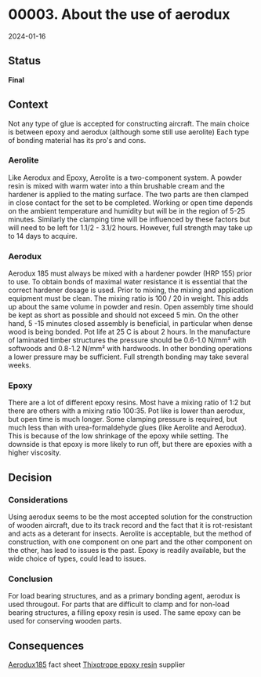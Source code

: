 # 00003. About the use of aerodux

2024-01-16

## Status

__Final__

## Context

Not any type of glue is accepted for constructing aircraft. The main choice is between epoxy and aerodux (although some still use aerolite) Each type of bonding material has its pro's and cons.

### Aerolite

Like Aerodux and Epoxy, Aerolite is a two-component system. A powder resin is mixed with warm water into a thin brushable cream and the hardener is applied to the mating surface.
The two parts are then clamped in close contact for the set to be completed. Working or open time depends on the ambient temperature and humidity but will be in the region 
of 5-25 minutes. Similarly the clamping time will be influenced by these factors but will need to be left for 1.1/2 - 3.1/2 hours. However, full strength may take up to 14 days to acquire.

### Aerodux

Aerodux 185 must always be mixed with a hardener powder (HRP 155) prior to use. To obtain bonds of maximal water resistance it is essential that the correct hardener dosage is used.
Prior to mixing, the mixing and application equipment must be clean. The mixing ratio is 100 / 20 in weight. This adds up about the same volume in powder and resin.
Open assembly time should be kept as short as possible and should not exceed 5 min. On the other hand, 5 -15 minutes closed assembly is beneficial, in particular when dense wood is being bonded.
Pot life at 25 C is about 2 hours. In the manufacture of laminated timber structures the pressure should be 0.6-1.0 N/mm² with softwoods
and 0.8-1.2 N/mm² with hardwoods. In other bonding operations a lower pressure may be sufficient. Full strength bonding may take several weeks.

### Epoxy

There are a lot of different epoxy resins. Most have a mixing ratio of 1:2 but there are others with a mixing ratio 100:35. Pot like is lower than aerodux, but open time is much longer. 
Some clamping pressure is required, but much less than with urea-formaldehyde glues (like Aerolite and Aerodux). This is because of the low shrinkage of the epoxy while setting. The downside
is that epoxy is more likely to run off, but there are epoxies with a higher viscosity.

## Decision

### Considerations

Using aerodux seems to be the most accepted solution for the construction of wooden aircraft, due to its track record and the fact that it is rot-resistant and acts as a deterant for insects.
Aerolite is acceptable, but the method of construction, with one component on one part and the other component on the other, has lead to issues is the past. Epoxy is readily available, but
the wide choice of types, could lead to issues.

### Conclusion

For load bearing structures, and as a primary bonding agent, aerodux is used througout. For parts that are difficult to clamp and for non-load bearing structures, a filling epoxy resin is used.
The same epoxy can be used for conserving wooden parts.

## Consequences

[Aerodux185](https://www.bijlard.com/upload/producten_pdf_1/3056_DyneaAerodux185docblad-EN.pdf) fact sheet
[Thixotrope epoxy resin](https://www.polyservice.nl/573-poly-pox-600-thixohars) supplier